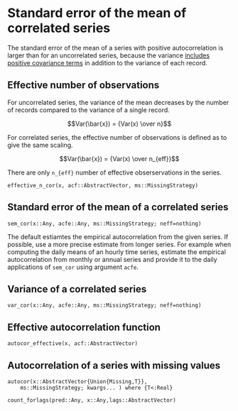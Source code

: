 # Standard error of the mean of correlated series

The standard error of the mean of a series with positive autocorrelation
is larger than 
for an uncorrelated series, because the variance 
[includes positive covariance
terms](https://en.wikipedia.org/wiki/Variance#Sum_of_correlated_variables) 
in addition to the variance of each record.

## Effective number of observations

For uncorrelated series, the variance of the mean decreases by the number of records compared to the 
variance of a single record.

```math
Var(\bar{x}) = {Var(x) \over n}
```

For correlated series, the effective number of observations is defined as to give the same scaling.

```math
Var(\bar{x}) = {Var(x) \over n_{eff}}
```

There are only ``n_{eff}`` number of effective obserservations
in the series.
```@docs
effective_n_cor(x, acf::AbstractVector, ms::MissingStrategy)
```

## Standard error of the mean of a correlated series
```@docs
sem_cor(x::Any, acfe::Any, ms::MissingStrategy; neff=nothing)
```

The default estiamtes the empirical autocorrelation from the given series. 
If possible, use a more precise estimate from longer series. For example
when computing the daily means of an hourly time series, estimate the 
empirical autocorrelation from monthly or annual series and provide it to
the daily applications of `sem_cor` using argument `acfe`.

## Variance of a correlated series
```@docs
var_cor(x::Any, acfe::Any, ms::MissingStrategy; neff=nothing)
```

## Effective autocorrelation function
```@docs
autocor_effective(x, acf::AbstractVector)
```

## Autocorrelation of a series with missing values
```@docs
autocor(x::AbstractVector{Union{Missing,T}}, 
    ms::MissingStrategy; kwargs... ) where {T<:Real}
```

```@docs
count_forlags(pred::Any, x::Any,lags::AbstractVector) 
```


